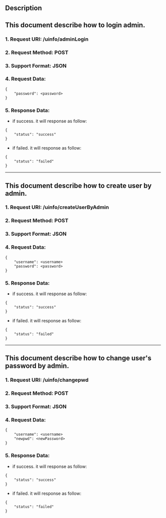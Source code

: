 
Description
-----------
This document describe how to login admin.
-------------
### 1. Request URI: /uinfo/adminLogin
### 2. Request Method: POST
### 3. Support Format: JSON
### 4. Request Data:
```
{
	"password": <password>
}
```
### 5. Response Data:
* if success. it will response as follow:
```
{
    "status": "success"
}
```
* if failed. it will response as follow:
```
{
	"status": "failed"
}
```



-----------
This document describe how to create user by admin.
-------------
### 1. Request URI: /uinfo/createUserByAdmin
### 2. Request Method: POST
### 3. Support Format: JSON
### 4. Request Data:
```
{	
	"username": <username>
	"password": <password>
}
```
### 5. Response Data:
* if success. it will response as follow:
```
{
    "status": "success"
}
```
* if failed. it will response as follow:
```
{
	"status": "failed"
}
```




-----------
This document describe how to change user's password by admin.
-------------
### 1. Request URI: /uinfo/changepwd
### 2. Request Method: POST
### 3. Support Format: JSON
### 4. Request Data:
```
{	
	"username": <username>
	"newpwd": <newPassword>
}
```
### 5. Response Data:
* if success. it will response as follow:
```
{
    "status": "success"
}
```
* if failed. it will response as follow:
```
{
	"status": "failed"
}
```